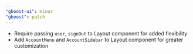 ```yaml
---
"gboost-ui": minor
"gboost": patch
---
```


- Require passing `user`, `signOut` to Layout component for added flexibility
- Add `AccountMenu` and `AccountSidebar` to Layout component for greater customization